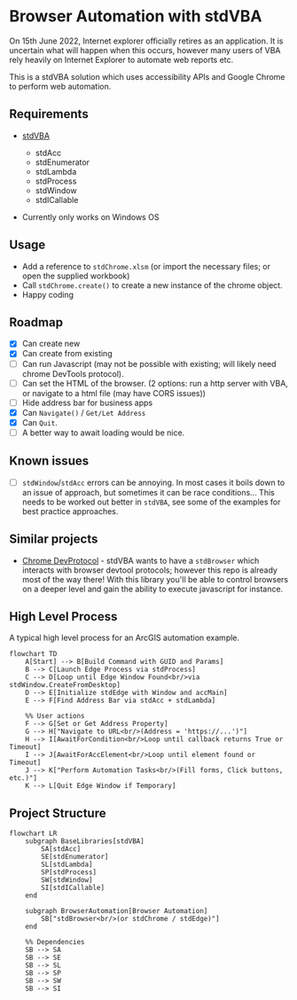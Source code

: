 <!--
    {
        "description": "Automate the web with Chrome",
        "tags":["web", "automation", "accessibility"],
        "deps":["stdAcc", "stdEnumerator", "stdLambda", "stdProcess", "stdWindow", "stdICallable"]
    }
-->
# Browser Automation with stdVBA

On 15th June 2022, Internet explorer officially retires as an application. It is uncertain what will happen when this occurs, however many users of VBA rely heavily on Internet Explorer to automate web reports etc. 

This is a stdVBA solution which uses accessibility APIs and Google Chrome to perform web automation.

## Requirements

* [stdVBA](http://github.com/sancarn/stdVBA)
    * stdAcc
    * stdEnumerator
    * stdLambda
    * stdProcess
    * stdWindow
    * stdICallable

* Currently only works on Windows OS

## Usage

* Add a reference to `stdChrome.xlsm` (or import the necessary files; or open the supplied workbook)
* Call `stdChrome.create()` to create a new instance of the chrome object.
* Happy coding

## Roadmap

* [X] Can create new
* [X] Can create from existing
* [ ] Can run Javascript (may not be possible with existing; will likely need chrome DevTools protocol).
* [ ] Can set the HTML of the browser. (2 options: run a http server with VBA, or navigate to a html file (may have CORS issues))
* [ ] Hide address bar for business apps
* [X] Can `Navigate()` / `Get/Let Address`
* [X] Can `Quit`.
* [ ] A better way to await loading would be nice.

## Known issues

* [ ] `stdWindow`/`stdAcc` errors can be annoying. In most cases it boils down to an issue of approach, but sometimes it can be race conditions... This needs to be worked out better in `stdVBA`, see some of the examples for best practice approaches.

## Similar projects

* [Chrome DevProtocol](https://github.com/PerditionC/VBAChromeDevProtocol) - stdVBA wants to have a `stdBrowser` which interacts with browser devtool protocols; however this repo is already most of the way there! With this library you'll be able to control browsers on a deeper level and gain the ability to execute javascript for instance.

## High Level Process

A typical high level process for an ArcGIS automation example.

```mermaid
flowchart TD
    A[Start] --> B[Build Command with GUID and Params]
    B --> C[Launch Edge Process via stdProcess]
    C --> D[Loop until Edge Window Found<br/>via stdWindow.CreateFromDesktop]
    D --> E[Initialize stdEdge with Window and accMain]
    E --> F[Find Address Bar via stdAcc + stdLambda]

    %% User actions
    F --> G[Set or Get Address Property]
    G --> H["Navigate to URL<br/>(Address = 'https://...')"]
    H --> I[AwaitForCondition<br/>Loop until callback returns True or Timeout]
    I --> J[AwaitForAccElement<br/>Loop until element found or Timeout]
    J --> K["Perform Automation Tasks<br/>(Fill forms, Click buttons, etc.)"]
    K --> L[Quit Edge Window if Temporary]
```

## Project Structure

```mermaid
flowchart LR
    subgraph BaseLibraries[stdVBA]
        SA[stdAcc]
        SE[stdEnumerator]
        SL[stdLambda]
        SP[stdProcess]
        SW[stdWindow]
        SI[stdICallable]
    end

    subgraph BrowserAutomation[Browser Automation]
        SB["stdBrowser<br/>(or stdChrome / stdEdge)"]
    end

    %% Dependencies
    SB --> SA
    SB --> SE
    SB --> SL
    SB --> SP
    SB --> SW
    SB --> SI
```